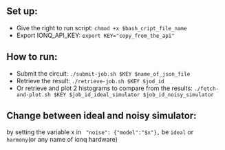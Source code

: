 ## Set up: 
- Give the right to run script: 
```chmod +x $bash_cript_file_name```
- Export IONQ_API_KEY: 
```export KEY="copy_from_the_api"```
## How to run: 
- Submit the circuit:
```./submit-job.sh $KEY $name_of_json_file```
- Retrieve the result:
```./retrieve-job.sh $KEY $jod_id```
- Or retrieve and plot 2 histograms to compare from the results:
```./fetch-and-plot.sh $KEY $job_id_ideal_simulator $job_id_noisy_simulator```
## Change between ideal and noisy simulator: 
by setting the variable x in ` "noise": {"model":"$x"},` be `ideal` or `harmony`(or any name of ionq hardware)

